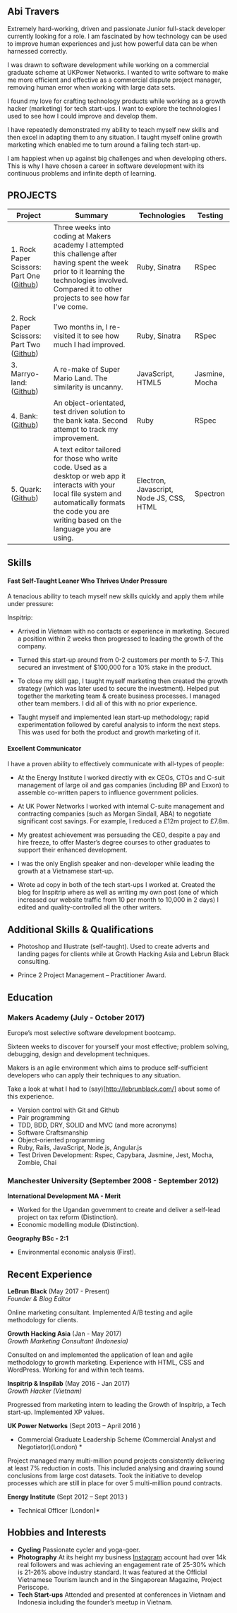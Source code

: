 ## Abi Travers

Extremely hard-working, driven and passionate Junior full-stack developer currently looking for a role. I am fascinated by how technology can be used to improve human experiences and just how powerful data can be when harnessed correctly.

I was drawn to software development while working on a commercial graduate scheme at UKPower Networks. I wanted to write software to make me more efficient and effective as a commercial dispute project manager, removing human error when working with large data sets. 

I found my love for crafting technology products while working as a growth hacker (marketing) for tech start-ups. I want to explore the technologies I used to see how I could improve and develop them.

I have repeatedly demonstrated my ability to teach myself new skills and then excel in adapting them to any situation. I taught myself online growth marketing which enabled me to turn around a failing tech start-up.

I am happiest when up against big challenges and when developing others. This is why I have chosen a career in software development with its continuous problems and infinite depth of learning.


## PROJECTS
| Project       | Summary       | Technologies  | Testing |
| ------------- |---------------| --------------|---------|
| 1. Rock Paper Scissors: Part One ([Github](https://github.com/abitravers1989/rps-challenge)) | Three weeks into coding at Makers academy I attempted this challenge after having spent the week prior to it learning the technologies involved. Compared it to other projects to see how far I've come. |Ruby, Sinatra | RSpec |
| 2. Rock Paper Scissors: Part Two ([Github](https://github.com/abitravers1989/rps-challenge-improved-))| Two months in, I re-visited it to see how much I had improved. |Ruby, Sinatra | RSpec |
| 3. Marryo-land: ([Github](https://github.com/nick-otter/marryo-land))| A re-make of Super Mario Land. The similarity is uncanny. | JavaScript, HTML5  | Jasmine, Mocha |
| 4. Bank: ([Github](https://github.com/abitravers1989/Bank_Tech_Test_Redesigned))| An object-orientated, test driven solution to the bank kata. Second attempt to track my improvement. | Ruby  | RSpec |
| 5. Quark: ([Github](https://github.com/FreddieCodes/PDAF-Text-editor)) | A text editor tailored for those who write code. Used as a desktop or web app it interacts with your local file system and automatically formats the code you are writing based on the language you are using. | Electron, Javascript, Node JS, CSS, HTML | Spectron |


## Skills ##

#### Fast Self-Taught Leaner Who Thrives Under Pressure ####

A tenacious ability to teach myself new skills quickly and apply them while under pressure:

Inspitrip:

- Arrived in Vietnam with no contacts or experience in marketing. Secured a position within 2 weeks then progressed to leading the growth of the company.

- Turned this start-up around from 0-2 customers per month to 5-7. This secured an investment of $100,000 for a 10% stake in the product.

- To close my skill gap, I taught myself marketing then created the growth strategy (which was later used to secure the investment). Helped put together the marketing team & create business processes. I managed other team members. I did all of this with no prior experience.

- Taught myself and implemented lean start-up methodology; rapid experimentation followed by careful analysis to inform the next steps. This was used for both the product and growth marketing of it.


#### Excellent Communicator ####

I have a proven ability to effectively communicate with all-types of people:

- At the Energy Institute I worked directly with ex CEOs, CTOs and C-suit management of large oil and gas companies (including BP and Exxon) to assemble co-written papers to influence government policies.

- At UK Power Networks I worked with internal C-suite management and contracting companies (such as Morgan Sindall, ABA) to negotiate significant cost savings. For example, I reduced a £12m project to £7.8m.

- My greatest achievement was persuading the CEO, despite a pay and hire freeze, to offer Master’s degree courses to other graduates to support their enhanced development.  

- I was the only English speaker and non-developer while leading the growth at a Vietnamese start-up.

- Wrote ad copy in both of the tech start-ups I worked at. Created the blog for Inspitrip where as well as writing my own post (one of which increased our website traffic from 10 per month to 10,000 in 2 days) I edited and quality-controlled all the other writers. 


## Additional Skills & Qualifications ##

- Photoshop and Illustrate (self-taught). Used to create adverts and landing pages for clients while at Growth Hacking Asia and Lebrun Black consulting.

- Prince 2 Project Management – Practitioner Award.

## Education ##

### Makers Academy (July - October 2017) ###

Europe’s most selective software development bootcamp.

Sixteen weeks to discover for yourself your most effective; problem solving, debugging, design and development techniques.

Makers is an agile environment which aims to produce self-sufficient developers who can apply their techniques to any situation.

Take a look at what I had to (say)[http://lebrunblack.com/] about some of this experience.

- Version control with Git and Github
- Pair programming
- TDD, BDD, DRY, SOLID and MVC (and more acronyms)
- Software Craftsmanship
- Object­-oriented programming
- Ruby, Rails, JavaScript, Node.js, Angular.js
- Test Driven Development: Rspec, Capybara, Jasmine, Jest, Mocha, Zombie, Chai

### Manchester University (September 2008 - September 2012) ###

**International Development MA - Merit**

- Worked for the Ugandan government to create and deliver a self-lead project on tax reform (Distinction).
- Economic modelling module (Distinction).

**Geography BSc - 2:1**

- Environmental economic analysis (First).

## Recent Experience ##

**LeBrun Black** (May 2017 - Present)    
*Founder & Blog Editor*

Online marketing consultant. Implemented A/B testing and agile methodology for clients.

**Growth Hacking Asia** (Jan - May 2017)   
*Growth Marketing Consultant (Indonesia)*

Consulted on and implemented the application of lean and agile methodology to growth marketing. Experience with HTML, CSS and WordPress. Working for and within tech teams.


**Inspitrip & Inspilab** (May 2016 - Jan 2017)   
*Growth Hacker (Vietnam)*  

Progressed from marketing intern to leading the Growth of Inspitrip, a Tech start-up.
Implemented XP values.

**UK Power Networks** (Sept 2013 – April 2016 )   
* Commercial Graduate Leadership Scheme (Commercial Analyst and Negotiator)(London) *  

Project managed many multi-million pound projects consistently delivering at least 7% reduction in costs. This included analysing and drawing sound conclusions from large cost datasets. Took the initiative to develop processes which are still in place for over 5 multi-million pound contracts.

**Energy Institute** (Sept 2012 – Sept 2013 )   
* Technical Officer (London)*  


## Hobbies and Interests ##
- **Cycling** Passionate cycler and yoga-goer.
- **Photography** At its height my business [Instagram](https://www.instagram.com/lebrun_black/) account had over 14k real followers and was achieving an engagement rate of 25-30% which is 21-26% above industry standard. It was featured at the Official Vietnamese Tourism launch and in the Singaporean Magazine, Project Periscope.
- **Tech Start-ups** Attended and presented at conferences in Vietnam and Indonesia including the founder’s meetup in Vietnam. 
